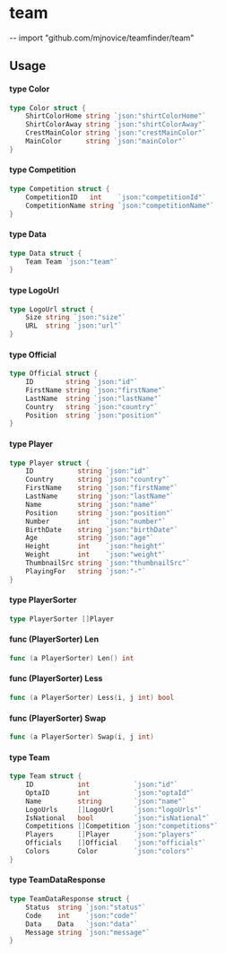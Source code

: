 # team
--
    import "github.com/mjnovice/teamfinder/team"


## Usage

#### type Color

```go
type Color struct {
	ShirtColorHome string `json:"shirtColorHome"`
	ShirtColorAway string `json:"shirtColorAway"`
	CrestMainColor string `json:"crestMainColor"`
	MainColor      string `json:"mainColor"`
}
```


#### type Competition

```go
type Competition struct {
	CompetitionID   int    `json:"competitionId"`
	CompetitionName string `json:"competitionName"`
}
```


#### type Data

```go
type Data struct {
	Team Team `json:"team"`
}
```


#### type LogoUrl

```go
type LogoUrl struct {
	Size string `json:"size"`
	URL  string `json:"url"`
}
```


#### type Official

```go
type Official struct {
	ID        string `json:"id"`
	FirstName string `json:"firstName"`
	LastName  string `json:"lastName"`
	Country   string `json:"country"`
	Position  string `json:"position"`
}
```


#### type Player

```go
type Player struct {
	ID           string `json:"id"`
	Country      string `json:"country"`
	FirstName    string `json:"firstName"`
	LastName     string `json:"lastName"`
	Name         string `json:"name"`
	Position     string `json:"position"`
	Number       int    `json:"number"`
	BirthDate    string `json:"birthDate"`
	Age          string `json:"age"`
	Height       int    `json:"height"`
	Weight       int    `json:"weight"`
	ThumbnailSrc string `json:"thumbnailSrc"`
	PlayingFor   string `json:"-"`
}
```


#### type PlayerSorter

```go
type PlayerSorter []Player
```


#### func (PlayerSorter) Len

```go
func (a PlayerSorter) Len() int
```

#### func (PlayerSorter) Less

```go
func (a PlayerSorter) Less(i, j int) bool
```

#### func (PlayerSorter) Swap

```go
func (a PlayerSorter) Swap(i, j int)
```

#### type Team

```go
type Team struct {
	ID           int           `json:"id"`
	OptaID       int           `json:"optaId"`
	Name         string        `json:"name"`
	LogoUrls     []LogoUrl     `json:"logoUrls"`
	IsNational   bool          `json:"isNational"`
	Competitions []Competition `json:"competitions"`
	Players      []Player      `json:"players"`
	Officials    []Official    `json:"officials"`
	Colors       Color         `json:"colors"`
}
```


#### type TeamDataResponse

```go
type TeamDataResponse struct {
	Status  string `json:"status"`
	Code    int    `json:"code"`
	Data    Data   `json:"data"`
	Message string `json:"message"`
}
```
